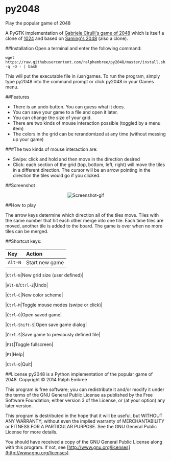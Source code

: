py2048
======

Play the popular game of 2048

A PyGTK implementation of [Gabriele Cirulli's game of 2048](https://github.com/gabrielecirulli/2048) which is itself a clone of [1024](https://play.google.com/store/apps/details?id=com.veewo.a1024) and based on [Saming's 2048](http://saming.fr/p/2048/) (also a clone).

##Installation
Open a terminal and enter the following command:

    wget https://raw.githubusercontent.com/ralphembree/py2048/master/install.sh -q -O - | bash

This will put the executable file in /usr/games.
To run the program, simply type py2048 into the command prompt or click py2048 in your Games menu.

##Features
* There is an undo button.  You can guess what it does.
* You can save your game to a file and open it later.
* You can change the size of your grid.
* There are two kinds of mouse interaction possible (toggled by a menu item)
* The colors in the grid can be rerandomized at any time (without messing up your game)

###The two kinds of mouse interaction are:
* Swipe: click and hold and then move in the direction desired
* Click: each section of the grid (top, bottom, left, right) will move the tiles in a different direction.  The cursor will be an arrow pointing in the direction the tiles would go if you clicked.

##Screenshot

<p align="center">
  <img src="https://github.com/ralphembree/py2048/blob/master/screenshot.gif" alt="Screenshot-gif"/>
</p>

##How to play

The arrow keys determine which direction all of the tiles move.  Tiles with the same number that hit each other merge into one tile.  Each time tiles are moved, another tile is added to the board.  The game is over when no more tiles can be merged.

##Shortcut keys:

|Key|Action|
|:---|:---|
|`Alt-N`|Start new game|

|`Ctrl-N`|New grid size (user defined)|

|`Alt-U`/`Ctrl-Z`|Undo|

|`Ctrl-C`|New color scheme|

|`Ctrl-M`|Toggle mouse modes (swipe or click)|

|`Ctrl-O`|Open saved game|

|`Ctrl-Shift-S`|Open save game dialog|

|`Ctrl-S`|Save game to previously defined file|

|`F11`|Toggle fullscreen|

|`F1`|Help|

|`Ctrl-Q`|Quit|


##License
py2048 is a Python implementation of the popular game of 2048.
Copyright © 2014 Ralph Embree

This program is free software; you can redistribute it and/or modify
it under the terms of the GNU General Public License as published by
the Free Software Foundation; either version 3 of the License, or
(at your option) any later version.

This program is destributed in the hope that it will be useful,
but WITHOUT ANY WARRANTY; without even the implied warranty of
MERCHANTABILITY or FITNESS FOR A PARTICULAR PURPOSE.  See the
GNU General Public License for more details.

You should have received a copy of the GNU General Public License along
with this program.  If not, see [http://www.gnu.org/licenses](http://www.gnu.org/licenses).

